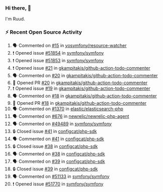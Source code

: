 ### Hi there, 👋

I'm Ruud.
 
### :zap: Recent Open Source Activity

<!--START_SECTION:activity-->
1. 🗣 Commented on [#15](https://github.com/yosymfony/resource-watcher/issues/15#issuecomment-1750118189) in [yosymfony/resource-watcher](https://github.com/yosymfony/resource-watcher)
2. ❗ Opened issue [#51854](https://github.com/symfony/symfony/issues/51854) in [symfony/symfony](https://github.com/symfony/symfony)
3. ❗ Opened issue [#51853](https://github.com/symfony/symfony/issues/51853) in [symfony/symfony](https://github.com/symfony/symfony)
4. ❗ Opened issue [#21](https://github.com/gkampitakis/github-action-todo-commenter/issues/21) in [gkampitakis/github-action-todo-commenter](https://github.com/gkampitakis/github-action-todo-commenter)
5. 🗣 Commented on [#20](https://github.com/gkampitakis/github-action-todo-commenter/pull/20#issuecomment-1748423915) in [gkampitakis/github-action-todo-commenter](https://github.com/gkampitakis/github-action-todo-commenter)
6. 💪 Opened PR [#20](https://github.com/gkampitakis/github-action-todo-commenter/pull/20) in [gkampitakis/github-action-todo-commenter](https://github.com/gkampitakis/github-action-todo-commenter)
7. ❗ Opened issue [#19](https://github.com/gkampitakis/github-action-todo-commenter/issues/19) in [gkampitakis/github-action-todo-commenter](https://github.com/gkampitakis/github-action-todo-commenter)
8. 🗣 Commented on [#18](https://github.com/gkampitakis/github-action-todo-commenter/pull/18#issuecomment-1748231104) in [gkampitakis/github-action-todo-commenter](https://github.com/gkampitakis/github-action-todo-commenter)
9. 💪 Opened PR [#18](https://github.com/gkampitakis/github-action-todo-commenter/pull/18) in [gkampitakis/github-action-todo-commenter](https://github.com/gkampitakis/github-action-todo-commenter)
10. 🗣 Commented on [#1370](https://github.com/elastic/elasticsearch-php/issues/1370#issuecomment-1746947347) in [elastic/elasticsearch-php](https://github.com/elastic/elasticsearch-php)
11. 🗣 Commented on [#676](https://github.com/newrelic/newrelic-php-agent/issues/676#issuecomment-1746259743) in [newrelic/newrelic-php-agent](https://github.com/newrelic/newrelic-php-agent)
12. 🗣 Commented on [#49489](https://github.com/symfony/symfony/issues/49489#issuecomment-1740879575) in [symfony/symfony](https://github.com/symfony/symfony)
13. 🔒 Closed issue [#41](https://github.com/configcat/php-sdk/issues/41) in [configcat/php-sdk](https://github.com/configcat/php-sdk)
14. 🗣 Commented on [#41](https://github.com/configcat/php-sdk/issues/41#issuecomment-1739362179) in [configcat/php-sdk](https://github.com/configcat/php-sdk)
15. 🔒 Closed issue [#38](https://github.com/configcat/php-sdk/issues/38) in [configcat/php-sdk](https://github.com/configcat/php-sdk)
16. 🗣 Commented on [#38](https://github.com/configcat/php-sdk/issues/38#issuecomment-1739360843) in [configcat/php-sdk](https://github.com/configcat/php-sdk)
17. 🗣 Commented on [#39](https://github.com/configcat/php-sdk/issues/39#issuecomment-1739359876) in [configcat/php-sdk](https://github.com/configcat/php-sdk)
18. 🔒 Closed issue [#39](https://github.com/configcat/php-sdk/issues/39) in [configcat/php-sdk](https://github.com/configcat/php-sdk)
19. 🗣 Commented on [#51133](https://github.com/symfony/symfony/pull/51133#issuecomment-1738701109) in [symfony/symfony](https://github.com/symfony/symfony)
20. ❗ Opened issue [#51770](https://github.com/symfony/symfony/issues/51770) in [symfony/symfony](https://github.com/symfony/symfony)
<!--END_SECTION:activity-->
